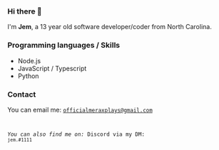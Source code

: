 ### Hi there 👋

I'm **Jem**, a 13 year old software developer/coder from North Carolina.

### Programming languages / Skills
* Node.js
* JavaScript / Typescript
* Python

### Contact
You can email me: <code>officialmeraxplays@gmail.com

*You can also find me on:*
Discord via my DM: <code>jem.#1111
